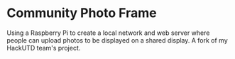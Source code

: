 # Community Photo Frame
Using a Raspberry Pi to create a local network and web server where people can upload photos to be displayed on a shared display. A fork of my HackUTD team's project.
